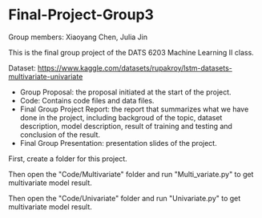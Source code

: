 # Final-Project-Group3
Group members: Xiaoyang Chen, Julia Jin

This is the final group project of the DATS 6203 Machine Learning II class.

Dataset: https://www.kaggle.com/datasets/rupakroy/lstm-datasets-multivariate-univariate

- Group Proposal: the proposal initiated at the start of the project.
- Code: Contains code files and data files.
- Final Group Project Report: the report that summarizes what we have done in the project, including backgroud of the topic, dataset description, model description, result of training and testing and conclusion of the result.
- Final Group Presentation: presentation slides of the project.

First, create a folder for this project.

Then open the "Code/Multivariate" folder and run "Multi_variate.py" to get multivariate model result.

Then open the "Code/Univariate" folder and run "Univariate.py" to get multivariate model result.
